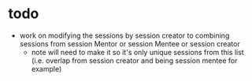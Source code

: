 # todo

* work on modifying the sessions by session creator to combining sessions from session Mentor or session Mentee or session creator
    * note will need to make it so it's only unique sessions from this list (i.e. overlap from session creator and being session mentee for example)
    
